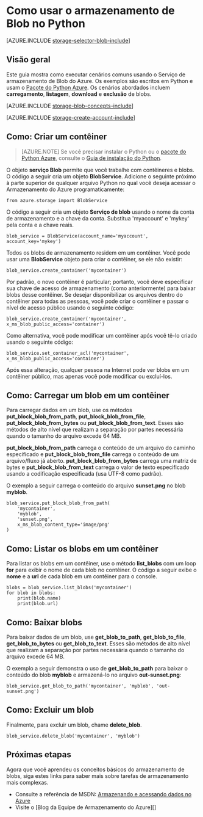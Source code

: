 <properties 
	pageTitle="Como usar o Armazenamento de Blob do Python | Microsoft Azure" 
	description="Saiba como usar o serviço Blob do Azure do Python para carregar, baixar, listar e excluir blobs." 
	services="storage" 
	documentationCenter="python" 
	authors="huguesv" 
	manager="wpickett" 
	editor=""/>

<tags 
	ms.service="storage" 
	ms.workload="storage" 
	ms.tgt_pltfrm="na" 
	ms.devlang="python" 
	ms.topic="article" 
	ms.date="03/11/2015" 
	ms.author="huvalo"/>

# Como usar o armazenamento de Blob no Python

[AZURE.INCLUDE [storage-selector-blob-include](../../includes/storage-selector-blob-include.md)]

## Visão geral

Este guia mostra como executar cenários comuns usando o
Serviço de armazenamento de Blob do Azure. Os exemplos são escritos em Python e usam o [Pacote do Python Azure][]. Os cenários abordados incluem **carregamento**, **listagem**,
**download** e **exclusão** de blobs.

[AZURE.INCLUDE [storage-blob-concepts-include](../../includes/storage-blob-concepts-include.md)]

[AZURE.INCLUDE [storage-create-account-include](../../includes/storage-create-account-include.md)]

## Como: Criar um contêiner

> [AZURE.NOTE] Se você precisar instalar o Python ou o [pacote do Python Azure][], consulte o [Guia de instalação do Python](../python-how-to-install.md).


O objeto **serviço Blob** permite que você trabalhe com contêineres e blobs. O código a seguir cria um objeto **BlobService**. Adicione o seguinte próximo à parte superior de qualquer arquivo Python no qual você deseja acessar o Armazenamento do Azure programaticamente:

	from azure.storage import BlobService

O código a seguir cria um objeto **Serviço de blob** usando o nome da conta de armazenamento e a chave da conta.  Substitua 'myaccount' e 'mykey' pela conta e a chave reais.

	blob_service = BlobService(account_name='myaccount', account_key='mykey')

Todos os blobs de armazenamento residem em um contêiner. Você pode usar uma **BlobService** objeto para criar o contêiner, se ele não existir:

	blob_service.create_container('mycontainer')

Por padrão, o novo contêiner é particular; portanto, você deve especificar sua chave de acesso de armazenamento (como anteriormente) para baixar blobs desse contêiner. Se desejar disponibilizar os arquivos dentro do contêiner para todas as pessoas, você pode criar o contêiner e passar o nível de acesso público usando o seguinte código:

	blob_service.create_container('mycontainer', x_ms_blob_public_access='container') 

Como alternativa, você pode modificar um contêiner após você tê-lo criado usando o seguinte código:

	blob_service.set_container_acl('mycontainer', x_ms_blob_public_access='container')

Após essa alteração, qualquer pessoa na Internet pode ver blobs em um contêiner público, mas apenas você pode modificar ou excluí-los.

## Como: Carregar um blob em um contêiner

Para carregar dados em um blob, use os métodos **put_block_blob_from_path**, **put_block_blob_from_file**, **put_block_blob_from_bytes** ou **put_block_blob_from_text**. Esses são métodos de alto nível que realizam a separação por partes necessária quando o tamanho do arquivo excede 64 MB.

**put_block_blob_from_path** carrega o conteúdo de um arquivo do caminho especificado e **put_block_blob_from_file** carrega o conteúdo de um arquivo/fluxo já aberto. **put_block_blob_from_bytes** carrega uma matriz de bytes e **put_block_blob_from_text** carrega o valor de texto especificado usando a codificação especificada (usa UTF-8 como padrão).

O exemplo a seguir carrega o conteúdo do arquivo **sunset.png** no blob **myblob**.

	blob_service.put_block_blob_from_path(
        'mycontainer',
        'myblob',
        'sunset.png',
        x_ms_blob_content_type='image/png'
    )

## Como: Listar os blobs em um contêiner

Para listar os blobs em um contêiner, use o método **list_blobs** com um loop
**for** para exibir o nome de cada blob no contêiner. O código a seguir exibe o **nome** e a **url** de cada blob em um contêiner para o console.

	blobs = blob_service.list_blobs('mycontainer')
	for blob in blobs:
		print(blob.name)
		print(blob.url)

## Como: Baixar blobs

Para baixar dados de um blob, use **get_blob_to_path**, **get_blob_to_file**, **get_blob_to_bytes** ou **get_blob_to_text**. Esses são métodos de alto nível que realizam a separação por partes necessária quando o tamanho do arquivo excede 64 MB.

O exemplo a seguir demonstra o uso de **get_blob_to_path** para baixar o conteúdo do blob **myblob** e armazená-lo no arquivo **out-sunset.png**:

	blob_service.get_blob_to_path('mycontainer', 'myblob', 'out-sunset.png')

## Como: Excluir um blob

Finalmente, para excluir um blob, chame **delete_blob**.

	blob_service.delete_blob('mycontainer', 'myblob') 

## Próximas etapas

Agora que você aprendeu os conceitos básicos do armazenamento de blobs, siga estes links para saber mais sobre tarefas de armazenamento mais complexas.

-   Consulte a referência de MSDN: [Armazenando e acessando dados no Azure][]
-   Visite o [Blog da Equipe de Armazenamento do Azure][]

[Armazenando e acessando dados no Azure]: http://msdn.microsoft.com/library/azure/gg433040.aspx
[Blog da equipe do Armazenamento do Azure]: http://blogs.msdn.com/b/windowsazurestorage/
[Pacote do Python Azure]: https://pypi.python.org/pypi/azure  

<!--HONumber=49--> 